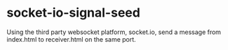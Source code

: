# socket-io-signal-seed

Using the third party websocket platform, socket.io, send a message from index.html to receiver.html on the same port.
